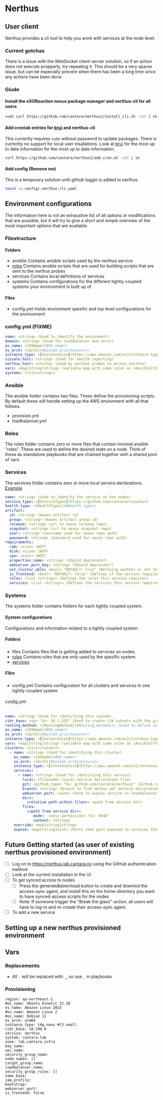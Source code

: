 # Nerthus

## User client

Nerthus provides a cli tool to help you work with services at the node level.

### Current gotchas

There is a issue with the WebSocket client-server solution, so if an action does not execute propperly, try repeating it.
This should be a very sparse issue, but can be especially precent when there has been a long time since any actions have been done.

### Giude

#### Install the eXOReaction nexus package manager and nerthus-cli for all users

``` bash
sudo curl https://github.com/cantara/nerthus2/install_cli.sh -sSf | sh
```

#### Add crontab entries for [brui](https://github.com/cantara/buri) and nerthus-cli

This currently requires `sudo` without password to update packages. There is currently no support for local user insallations. Look at [brui](https://github.com/cantara/buri) for the most up to date information for the most up to date information.

``` bash
curl https://github.com/cantara/nerthus2/add_cron.sh -sSf | sh
```

#### Add config (Remove me)

This is a temporary solution until github loggin is added to nerthus.

``` bash
touch ~/.config/.nerthus-cli.yaml
```

## Environment configurations

The information here is not an exhaustive list of all options or modifications that are possible, but it will try to give a short and simple overview of the most important options that are available.

### Filestructure

#### Folders

 * ansible
    Contains ansible scripts used by the nerthus service
 * [roles](#Roles)
    Contains ansible scripts that are used for building scripts that are sent to the nerthus probes
 * services
    Contains local definitions of services
 * systems
    Contains configurations for the different tightly coupled systems your environment is built up of

#### Files

 * config.yml
    Holds envionment spesific and top level configurations for the environment

### config.yml (FIXME)

``` yaml
name: <string> (Used to identify the envionment)
domain: <string> (Used for loadbalancer and certs)
os_name: <[OSName](#OS_name)>
os_arch: <[Arch](#System_architecture)>
instance_type: <[InstanceSize](https://aws.amazon.com/ec2/instance-types/)>
visuale_host: <string> (Used for health reporting)
nerthus_host: <string> (Used by nerthus probes to access nerthus)
vars: <map[string]string> (variable map with same rules as [Ansible](https://docs.ansible.com/ansible/latest/playbook_guide/playbooks_variables.html), these will be used by roles on nodes)
systems: <list<string>>
```

### Ansible

The ansible folder contains two files. These define the provisioning scripts. By default these will handle setting up the AWS envionment with all that follows.

 * provision.yml
 * loadbalancer.yml

### Roles

The roles folder contains zero or more files that contain minimal ansible "roles". These are used to define the desired state on a node.
Think of these as standalone playbooks that are chained together with a shared pool of vars.

### Services

The services folder contains zero or more local service declerations. [Example](https://github.com/cantara/nerthus2/nerthus.yml)

``` yaml
name: <string> (Used to identify the service on the nodes)
service_type: <[ServiceTypes](https://github.com/cantara/visuale)>
health_type: <[HealthTypes](#Health_types)
artifact:
  id: <string> (maven artifact id)
  group: <string> (maven artifact group id)
  release: <string> (url to nexus release repo)
  snapshot: <string> (url to nexus snapshot repo)
  user: <string> (username used for nexus repo auth)
  password: <string> (password used for nexus repo auth)
requirements:
  ram: <size> (WIP)
  disk: <size> (WIP)
  cpu: <uint> (WIP)
  properties_name: <string> (Should deprecate?)
  webserver_port_key: <string> (Should deprecate?)
  not_cluster_able: <bool> "DEFAULT: true" (Defining weather or not this service can be run in a cluster)
  is_frontend: <bool> "DEFAULT: false" (Defines if the service requires loadbalancer routing on base route)
  roles: <list <string>> (Defines the roles this service requires)
  services: <list <string>> (Defines the services this service requires tight coupling to)
```

### Systems

The systems folder contains folders for each tightly coupled system.

#### System configurations

Configurations and information related to a tightly coupled system

##### Folders

 * files
    Contains files that is getting added to services on nodes.
 * [roles](#Roles)
    Contains roles that are only used by the spesific system.
 * [services](#Services)

##### Files

 * config.yml
    Contains configuration for all clusters and services in one tightly coupled system

###### config.yml

``` yaml
name: <string> (Used for identifying this system)
cidr_base: <ip> "Ex: 10.1.255" (Used to create /24 subnets with the given prefix)
routing_method: <[RoutingMethod](#Routing_methods)> (Used to define strategy in the loadbalancer and for health reporting)
os_name: <[OSName](#OS_name)>
os_arch: <[Arch](#System_architecture)>
instance_type: <[InstanceSize](https://aws.amazon.com/ec2/instance-types/)>
vars: <map[string]string> (variable map with same rules as [Ansible](https://docs.ansible.com/ansible/latest/playbook_guide/playbooks_variables.html), these will be used by roles on nodes)
clusters: <list<cluster>>
  - name: <string> (Used for identifying this cluster)
    os_name: <[OSName](#OS_name)>
    os_arch: <[Arch](#System_architecture)>
    instance_type: <[InstanceSize](https://aws.amazon.com/ec2/instance-types/)>
    services:
      - name: <string> (Used for identifying this service)
        local: <filename> (Local service decleration file)
        git: <github_repo> "Ex: github.com/Cantara/nerthus2" (Github repo with service decleration file)
        branch: <string> (Branch to find nerhus.yml service decleration)
        webserver_port: <uint> (Used to expose service to loadbalancer)
        dirs:
          <relative path within files>: <path from service dir>
        files:
          \<path from service dir>:
             mode:  <unix permission> "Ex: 0640"
             content: <string>
    override: <map[string]string>
    expose: <map[string]uint> (Ports that gets exposed to services that requires this service)
```

## Future Getting started (as user of existing nerthus provisioned environment)

* [ ] Log on to https://nerthus.lab.cantara.no using the GitHub authentication method
* [ ] Look at the current installation in the UI
* [ ] To get synced access to nodes
  * [ ] Press the generate&download button to create and downlod the access-sync agent, and install this on the home-directory you want to have synced-access scripts for the nodes
  * [ ] Note:  If someone trigger the "Break the glass"-action, all users will have to log-in and re-create their access-sync agent.
* [ ] To add a new service

## Setting up a new nerthus provisioned environment

## Vars

### Replacements

* All `-` will be replaced with `_`, so use `_` in playbooks

### Provisioning
    region: ap-northeast-1
    #os_name: Ubuntu Kinetic 22.10
    os_name: Amazon Linux 2023
    #os_name: Amazon Linux 2
    #os_name: Debian 11
    os_arch: arm64
    instance_type: t4g.nano #t3.small
    cidr_base: 10.100.0
    service: nerthus
    system: cantara-lab
    zone: lab.cantara.infra
    key_name:
    vpc_name:
    security_group_name:
    node_names: []
    target_group_name:
    loadbalancer_name:
    security_group_rules: []
    name_base:
    iam_profile:
    bootstrap:
    webserver_port:
    is_frontend: false
